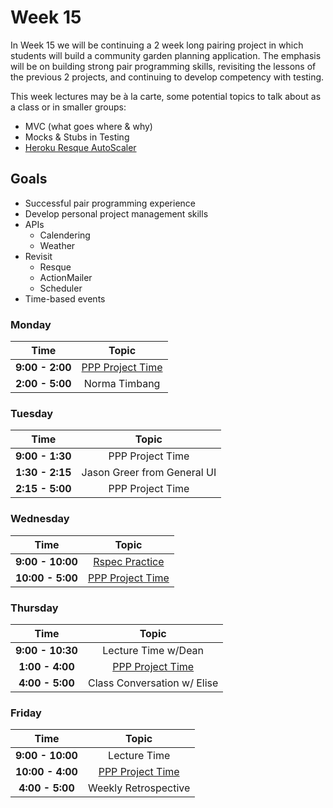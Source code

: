 # Week 15

In Week 15 we will be continuing a 2 week long pairing project in which students will build a community garden planning application. The emphasis will be on building strong pair programming skills, revisiting the lessons of the previous 2 projects, and continuing to develop competency with testing.

This week lectures may be à la carte, some potential topics to talk about as a class or in smaller groups:

- MVC (what goes where & why)
- Mocks & Stubs in Testing
- [Heroku Resque AutoScaler](https://github.com/G5/heroku_resque_autoscaler)

## Goals
- Successful pair programming experience
- Develop personal project management skills
- APIs
    + Calendering
    + Weather
- Revisit
    + Resque
    + ActionMailer
    + Scheduler
- Time-based events

### Monday

| Time            | Topic                                     |
|:---------------:|:-----------------------------------------:|
| **9:00 - 2:00** | [PPP Project Time](../week14/p_patch_planner.md) |
| **2:00 - 5:00** | Norma Timbang |


### Tuesday

| Time            | Topic                                     |
|:---------------:|:-----------------------------------------:|
| **9:00 - 1:30** | PPP Project Time |
| **1:30 - 2:15** | Jason Greer from General UI|
| **2:15 - 5:00** | PPP Project Time |


### Wednesday
| Time              | Topic                                     |
|:-----------------:|:-----------------------------------------:|
| **9:00 - 10:00**  | [Rspec Practice](wednesday/rspec-practice.md) |
| **10:00 - 5:00**  | [PPP Project Time](../week14/p_patch_planner.md) |


### Thursday

| Time            | Topic                                     |
|:---------------:|:-----------------------------------------:|
| **9:00 - 10:30**  | Lecture Time w/Dean|
| **1:00 - 4:00** | [PPP Project Time](../week14/p_patch_planner.md) |
| **4:00 - 5:00** | Class Conversation w/ Elise |


### Friday

| Time            | Topic                                     |
|:---------------:|:-----------------------------------------:|
| **9:00 - 10:00**  | Lecture Time |
| **10:00 - 4:00** | [PPP Project Time](../week14/p_patch_planner.md) |
| **4:00 - 5:00** | Weekly Retrospective                      |
